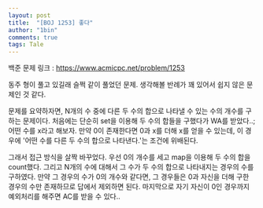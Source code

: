 ```yaml
---
layout: post
title:  "[BOJ 1253] 좋다"
author: "1bin"
comments: true
tags: Tale
---
```

    
     
    
     
백준 문제 링크 : https://www.acmicpc.net/problem/1253
    
      
동주 형이 풀고 있길래 슬쩍 같이 풀었던 문제. 생각해볼 반례가 꽤 있어서 쉽지 않은 문제인 것 같다.

문제를 요약하자면, N개의 수 중에 다른 두 수의 합으로 나타낼 수 있는 수의 개수를 구하는 문제이다.
처음에는 단순히 set을 이용해 두 수의 합들을 구했다가 WA를 받았다..; 어떤 수를 x라고 해보자. 만약 0이 존재한다면 0과 x를 더해 x를 얻을 수 있는데, 이 경우에 '어떤 수를 다른 두 수의 합으로 나타낸다.'는 조건에 위배된다.  

그래서 접근 방식을 살짝 바꾸었다. 우선 0의 개수를 세고 map을 이용해 두 수의 합을 count했다. 그리고 N개의 수에 대해서 그 수가 두 수의 합으로 나타내지는 경우의 수를 구하였다. 만약 그 경우의 수가 0의 개수와 같다면, 그 경우들은 0과 자신을 더해 구한 경우의 수만 존재하므로 답에서 제외하면 된다. 마지막으로 자기 자신이 0인 경우까지 예외처리를 해주면 AC를 받을 수 있다..
      
      
      
<script src="https://gist.github.com/1bin01/58e148a379b1402817d7bb1b185d0345.js"></script>
